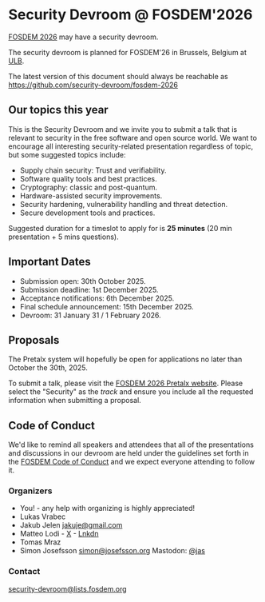 # Security Devroom @ FOSDEM'2026

[FOSDEM 2026](https://fosdem.org/2026/) may have a security devroom.

The security devroom is planned for FOSDEM'26 in Brussels, Belgium at
[ULB](http://www.ulb.ac.be/).

The latest version of this document should always be reachable as
https://github.com/security-devroom/fosdem-2026

## Our topics this year

This is the Security Devroom and we invite you to submit a talk that
is relevant to security in the free software and open source world.
We want to encourage all interesting security-related presentation
regardless of topic, but some suggested topics include:

- Supply chain security: Trust and verifiability.
- Software quality tools and best practices.
- Cryptography: classic and post-quantum.
- Hardware-assisted security improvements.
- Security hardening, vulnerability handling and threat detection.
- Secure development tools and practices.

Suggested duration for a timeslot to apply for is **25 minutes**
(20 min presentation + 5 mins questions).

## Important Dates

- Submission open: 30th October 2025.
- Submission deadline: 1st December 2025.
- Acceptance notifications: 6th December 2025.
- Final schedule announcement: 15th December 2025.
- Devroom: 31 January 31 / 1 February 2026.

## Proposals

The Pretalx system will hopefully be open for applications no later
than October the 30th, 2025.

To submit a talk, please visit the [FOSDEM 2026 Pretalx
website](https://pretalx.fosdem.org/fosdem-2026/cfp).  Please select
the "Security" as the *track* and ensure you include all the requested
information when submitting a proposal.

## Code of Conduct

We'd like to remind all speakers and attendees that all of the
presentations and discussions in our devroom are held under the
guidelines set forth in the [FOSDEM Code of
Conduct](https://fosdem.org/2026/practical/conduct/) and we expect
everyone attending to follow it.

### Organizers

  * You! - any help with organizing is highly appreciated!
  * Lukas Vrabec
  * Jakub Jelen <jakuje@gmail.com>
  * Matteo Lodi - [X](https://x.com/matte_lodi) - [Lnkdn](https://www.linkedin.com/in/matteo-lodi-90/)
  * Tomas Mraz
  * Simon Josefsson <simon@josefsson.org> Mastodon: [@jas](https://fosstodon.org/@jas)

### Contact

[security-devroom@lists.fosdem.org](https://lists.fosdem.org/listinfo/security-devroom)
